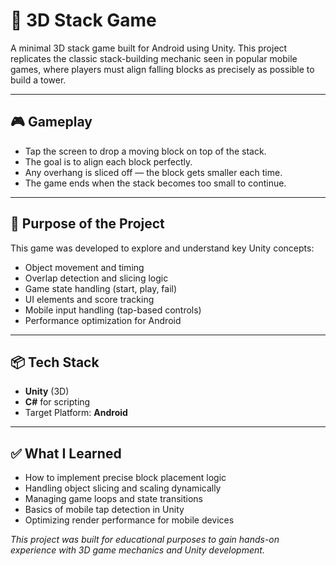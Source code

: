 # 🧱 3D Stack Game

A minimal 3D stack game built for Android using Unity. This project replicates the classic stack-building mechanic seen in popular mobile games, where players must align falling blocks as precisely as possible to build a tower.

---

## 🎮 Gameplay

- Tap the screen to drop a moving block on top of the stack.
- The goal is to align each block perfectly.
- Any overhang is sliced off — the block gets smaller each time.
- The game ends when the stack becomes too small to continue.

---

## 🎯 Purpose of the Project

This game was developed to explore and understand key Unity concepts:

- Object movement and timing
- Overlap detection and slicing logic
- Game state handling (start, play, fail)
- UI elements and score tracking
- Mobile input handling (tap-based controls)
- Performance optimization for Android

---

## 📦 Tech Stack

- **Unity** (3D)
- **C#** for scripting
- Target Platform: **Android**

---

## ✅ What I Learned

- How to implement precise block placement logic
- Handling object slicing and scaling dynamically
- Managing game loops and state transitions
- Basics of mobile tap detection in Unity
- Optimizing render performance for mobile devices




*This project was built for educational purposes to gain hands-on experience with 3D game mechanics and Unity development.*
